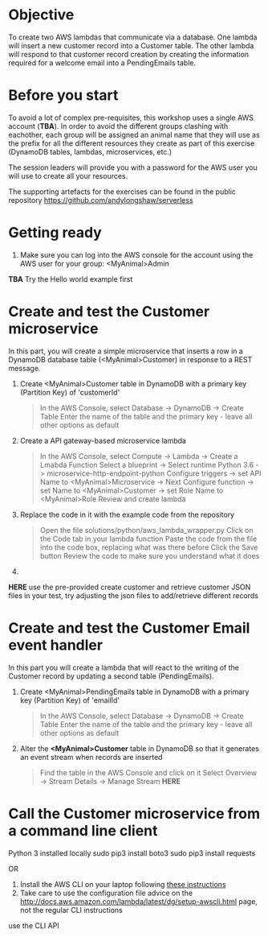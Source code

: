 # Objective
To create two AWS lambdas that communicate via a database. One lambda will insert a new customer record into a Customer table. The other lambda will respond to that customer record creation by creating the information required for a welcome email into a PendingEmails table.

# Before you start
To avoid a lot of complex pre-requisites, this workshop uses a single AWS account (**TBA**). In order to avoid the different groups clashing with eachother, each group will be assigned an animal name that they will use as the prefix for all the different resources they create as part of this exercise (DynamoDB tables, lambdas, microservices, etc.)

The session leaders will provide you with a password for the AWS user you will use to create all your resources.

The supporting artefacts for the exercises can be found in the public repository https://github.com/andylongshaw/serverless

# Getting ready

1. Make sure you can log into the AWS console for the account using the AWS user for your group: \<MyAnimal\>Admin

**TBA** Try the Hello world example first

# Create and test the Customer microservice
In this part, you will create a simple microservice that inserts a row in a DynamoDB database table (\<MyAnimal\>Customer) in response to a REST message.

1. Create \<MyAnimal\>Customer table in DynamoDB with a primary key (Partition Key) of 'customerId'
    > In the AWS Console, select Database -> DynamoDB -> Create Table
    > Enter the name of the table and the primary key - leave all other options as default
1. Create a API gateway-based microservice lambda
    > In the AWS Console, select Compute -> Lambda -> Create a Lmabda Function
    > Select a blueprint -> Select runtime Python 3.6 -> microservice-http-endpoint-python
    > Configure triggers -> set API Name to \<MyAnimal\>Microservice -> Next
    > Configure function -> set Name to \<MyAnimal\>Customer -> set Role Name to \<MyAnimal\>Role
    > Review and create lambda
1. Replace the code in it with the example code from the repository
    > Open the file solutions/python/aws_lambda_wrapper.py
    > Click on the Code tab in your lambda function
    > Paste the code from the file into the code box, replacing what was there before
    > Click the Save button
    > Review the code to make sure you understand what it does
1. 

**HERE**
use the pre-provided create customer and retrieve customer JSON files in your test, try adjusting the json files to add/retrieve different records

# Create and test the Customer Email event handler
In this part you will create a lambda that will react to the writing of the Customer record by updating a second table (PendingEmails).

1. Create \<MyAnimal\>PendingEmails table in DynamoDB with a primary key (Partition Key) of 'emailId'
    > In the AWS Console, select Database -> DynamoDB -> Create Table
    > Enter the name of the table and the primary key - leave all other options as default
1. Alter the **\<MyAnimal\>Customer** table in DynamoDB so that it generates an event stream when records are inserted
    > Find the table in the AWS Console and click on it
    > Select Overview -> Stream Details -> Manage Stream
**HERE**

# Call the Customer microservice from a command line client

Python 3 installed locally
sudo pip3 install boto3
sudo pip3 install requests


OR


1. Install the AWS CLI on your laptop following [these instructions](http://docs.aws.amazon.com/cli/latest/userguide/installing.html)
1.  Take care to use the configuration file advice on the http://docs.aws.amazon.com/lambda/latest/dg/setup-awscli.html page, not the regular CLI instructions

use the CLI API
